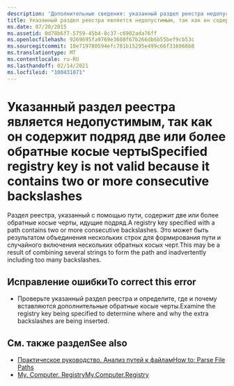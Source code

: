 ```yaml
---
description: 'Дополнительные сведения: указанный раздел реестра недопустим, так как он содержит две или более последовательных обратных косых черт'
title: Указанный раздел реестра является недопустимым, так как он содержит подряд две или более обратные косые черты
ms.date: 07/20/2015
ms.assetid: 0d78b6f7-5759-45b4-8c37-c6902ada76ff
ms.openlocfilehash: 9269695fa9769e3608f67b266db6b55bef9cb53c
ms.sourcegitcommit: 10e719780594efc781b15295e499c66f316068b8
ms.translationtype: MT
ms.contentlocale: ru-RU
ms.lasthandoff: 02/14/2021
ms.locfileid: "100431071"
---
```

# <a name="specified-registry-key-is-not-valid-because-it-contains-two-or-more-consecutive-backslashes"></a><span data-ttu-id="14497-103">Указанный раздел реестра является недопустимым, так как он содержит подряд две или более обратные косые черты</span><span class="sxs-lookup"><span data-stu-id="14497-103">Specified registry key is not valid because it contains two or more consecutive backslashes</span></span>

<span data-ttu-id="14497-104">Раздел реестра, указанный с помощью пути, содержит две или более обратные косые черты, идущие подряд.</span><span class="sxs-lookup"><span data-stu-id="14497-104">A registry key specified with a path contains two or more consecutive backslashes.</span></span> <span data-ttu-id="14497-105">Это может быть результатом объединения нескольких строк для формирования пути и случайного включения нескольких обратных косых черт.</span><span class="sxs-lookup"><span data-stu-id="14497-105">This may be a result of combining several strings to form the path and inadvertently including too many backslashes.</span></span>  
  
## <a name="to-correct-this-error"></a><span data-ttu-id="14497-106">Исправление ошибки</span><span class="sxs-lookup"><span data-stu-id="14497-106">To correct this error</span></span>  
  
- <span data-ttu-id="14497-107">Проверьте указанный раздел реестра и определите, где и почему вставляются дополнительные обратные косые черты.</span><span class="sxs-lookup"><span data-stu-id="14497-107">Examine the registry key being specified to determine where and why the extra backslashes are being inserted.</span></span>  
  
## <a name="see-also"></a><span data-ttu-id="14497-108">См. также раздел</span><span class="sxs-lookup"><span data-stu-id="14497-108">See also</span></span>

- [<span data-ttu-id="14497-109">Практическое руководство. Анализ путей к файлам</span><span class="sxs-lookup"><span data-stu-id="14497-109">How to: Parse File Paths</span></span>](../developing-apps/programming/drives-directories-files/how-to-parse-file-paths.md)
- [<span data-ttu-id="14497-110">My. Computer. Registry</span><span class="sxs-lookup"><span data-stu-id="14497-110">My.Computer.Registry</span></span>](xref:Microsoft.VisualBasic.MyServices.RegistryProxy)
